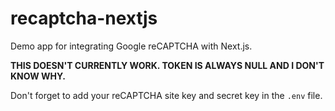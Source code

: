 # recaptcha-nextjs

Demo app for integrating Google reCAPTCHA with Next.js.

**THIS DOESN'T CURRENTLY WORK. TOKEN IS ALWAYS NULL AND I DON'T KNOW WHY.**

Don't forget to add your reCAPTCHA site key and secret key in the `.env` file.

